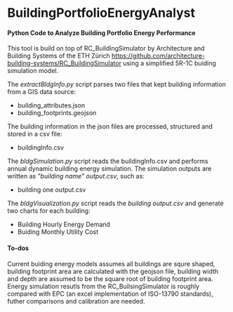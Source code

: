 # BuildingPortfolioEnergyAnalyst
#### Python Code to Analyze Building Portfolio Energy Performance 

This tool is build on top of RC_BuildingSimulator by Architecture and Building Systems of the ETH Zürich
https://github.com/architecture-building-systems/RC_BuildingSimulator
using a simplified 5R-1C buiding simulation model. 

The *extractBldgInfo.py* script parses two files that kept building information from a GIS data source: 
* building_attributes.json
* building_footprints.geojson

The building information in the json files are processed, structured and stored in a csv file:
* buildingInfo.csv

The *bldgSimulation.py* script reads the buildingInfo.csv and performs annual dynamic building energy simulation. The simulation outputs are written as *"building name" output.csv*, such as: 
* building one output.csv

The *bldgVisualization.py* script reads the *building output.csv* and generate two charts for each building:
* Building Hourly Energy Demand
* Buiding Monthly Utility Cost 

#### To-dos
Current buiding energy models assumes all buildings are squre shaped, building footprint area are calculated with the geojson file, building width and depth are assumed to be the square root of building footprint area. 
Energy simulation resutls from the RC_BuilsingSimulator is roughly compared with EPC (an excel implementation of ISO-13790 standards), futher comparisons and calibration are needed.  
